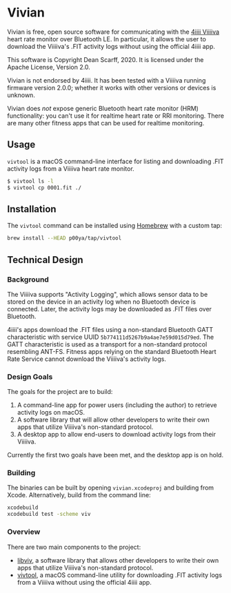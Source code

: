 # Vivian

Vivian is free, open source software for communicating with the [4iiii Viiiiva](https://4iiii.com/viiiiva-heart-rate-monitor/) heart rate monitor over Bluetooth LE.  In particular, it allows the user to download the Viiiiva's .FIT activity logs without using the official 4iiii app.

This software is Copyright Dean Scarff, 2020.  It is licensed under the Apache License, Version 2.0.

Vivian is not endorsed by 4iiii.  It has been tested with a Viiiiva running firmware version 2.0.0; whether it works with other versions or devices is unknown.

Vivian does *not* expose generic Bluetooth heart rate monitor (HRM) functionality: you can't use it for realtime heart rate or RRI monitoring.  There are many other fitness apps that can be used for realtime monitoring.

## Usage

`vivtool` is a macOS command-line interface for listing and downloading .FIT activity logs from a Viiiiva heart rate monitor.

```sh
$ vivtool ls -l
$ vivtool cp 0001.fit ./
```

## Installation

The `vivtool` command can be installed using [Homebrew](https://brew.sh/) with a custom tap:

```sh
brew install --HEAD p00ya/tap/vivtool
```

## Technical Design

### Background

The Viiiiva supports "Activity Logging", which allows sensor data to be stored on the device in an activity log when no Bluetooth device is connected.  Later, the activity logs may be downloaded as .FIT files over Bluetooth.

4iiii's apps download the .FIT files using a non-standard Bluetooth GATT characteristic with service UUID `5b774111d5267b9a4ae7e59d015d79ed`.  The GATT characteristic is used as a transport for a non-standard protocol resembling ANT-FS.  Fitness apps relying on the standard Bluetooth Heart Rate Service cannot download the Viiiiva's activity logs.

### Design Goals

The goals for the project are to build:

1. A command-line app for power users (including the author) to retrieve activity logs on macOS.
2. A software library that will allow other developers to write their own apps that utilize Viiiiva's non-standard protocol.
3. A desktop app to allow end-users to download activity logs from their Viiiiva.

Currently the first two goals have been met, and the desktop app is on hold.

### Building

The binaries can be built by opening `vivian.xcodeproj` and building from Xcode.  Alternatively, build from the command line:

```sh
xcodebuild
xcodebuild test -scheme viv
```

### Overview

There are two main components to the project:

* [libviv](viv/), a software library that allows other developers to write their own apps that utilize Viiiiva's non-standard protocol.
* [vivtool](vivtool/), a macOS command-line utility for downloading .FIT activity logs from a Viiiiva without using the official 4iiii app.
